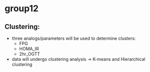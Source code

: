 # group12

## Clustering:
- three analogs/parameters will be used to determine clusters:
  - FPG
  - HOMA_IR
  - 2hr_OGTT
- data will undergo clustering analysis -> K-means and Hierarchical clustering
